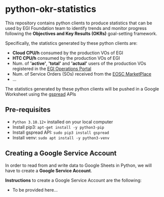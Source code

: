 # python-okr-statistics

This repository contains python clients to produce statistics that can be
used by EGI Foundation team to identify trends and monitor progress following
the **Objectives and Key Results (OKRs)** goal-setting framework.

Specifically, the statistics generated by these python clients are:

* **Cloud CPU/h** consumed by the production VOs of EGI
* **HTC CPU/h** consumed by the production VOs of EGI
* Num. of **'active'**, **'total'** and **'actual'** users of the production
  VOs registered in the [EGI Operations Portal](https://operations-portal.egi.eu/)
* Num. of Service Orders (SOs) received from the [EOSC MarketPlace](https://marketplace.eosc-portal.eu/)
* ...

The statistics generated by these python clients will be pushed in a Google
Worksheet using the [gspread](https://docs.gspread.org/en/v5.10.0/) APIs

## Pre-requisites

* `Python 3.10.12+` installed on your local computer
* Install pip3: `apt-get install -y python3-pip`
* Install gspread API: `sudo pip3 install gspread`
* Install venv: `sudo apt install -y python3-venv`

## Creating a Google Service Account

In order to read from and write data to Google Sheets in Python,
we will have to create a **Google Service Account**.

**Instructions** to create a Google Service Account are the following:

* To be provided here...

